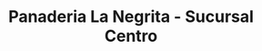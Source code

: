 ---
title: "Panaderia La Negrita - Sucursal Centro"
url: /asuncion/panaderia-la-negrita-sucursal-centro/
shop: Bäckerei
---